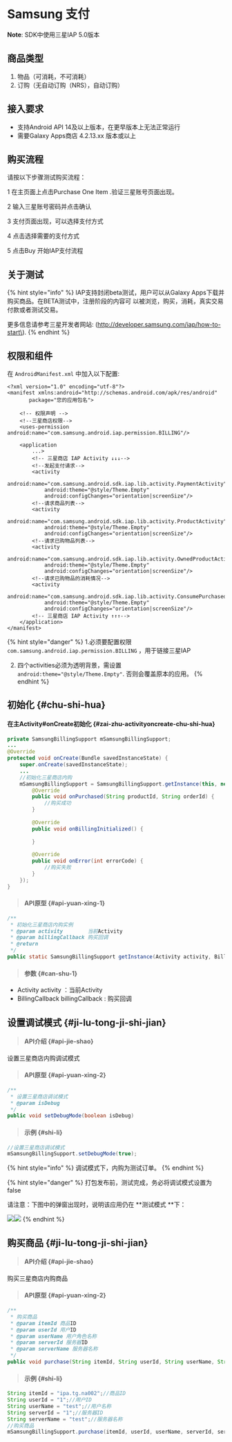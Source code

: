 # Samsung 支付

**Note**: SDK中使用三星IAP 5.0版本

## 商品类型

1. 物品（可消耗，不可消耗）
2. 订购（无自动订购（NRS），自动订购）

## 接入要求

* 支持Android API 14及以上版本，在更早版本上无法正常运行
* 需要Galaxy Apps商店 4.2.13.xx 版本或以上

## 购买流程

请按以下步骤测试购买流程： 

1 在主页面上点击Purchase One Item .验证三星账号页面出现。

2 输入三星账号密码并点击确认

3 支付页面出现，可以选择支付方式

4 点击选择需要的支付方式 

5 点击Buy 开始IAP支付流程

## 关于测试

{% hint style="info" %}
 IAP支持封闭beta测试，用户可以从Galaxy Apps下载并购买商品。在BETA测试中，注册阶段的内容可 以被浏览，购买，消耗，真实交易付款或者测试交易。

 更多信息请参考三星开发者网站: \(http://developer.samsung.com/iap/how-to-start\).
{% endhint %}

## 权限和组件

在 `AndroidManifest.xml` 中加入以下配置:

```markup
<?xml version="1.0" encoding="utf-8"?>
<manifest xmlns:android="http://schemas.android.com/apk/res/android"
       package="您的应用包名">

    <!-- 权限声明 -->
    <!--三星商店权限-->
    <uses-permission android:name="com.samsung.android.iap.permission.BILLING"/>

    <application
        ...>
        <!-- 三星商店 IAP Activity ↓↓↓-->
        <!--发起支付请求-->
        <activity
            android:name="com.samsung.android.sdk.iap.lib.activity.PaymentActivity"
            android:theme="@style/Theme.Empty"
            android:configChanges="orientation|screenSize"/>
        <!--请求商品列表-->
        <activity
            android:name="com.samsung.android.sdk.iap.lib.activity.ProductActivity"
            android:theme="@style/Theme.Empty"
            android:configChanges="orientation|screenSize"/>
        <!--请求已购物品列表-->
        <activity
            android:name="com.samsung.android.sdk.iap.lib.activity.OwnedProductActivity"
            android:theme="@style/Theme.Empty"
            android:configChanges="orientation|screenSize"/>
        <!--请求已购物品的消耗情况-->
        <activity
            android:name="com.samsung.android.sdk.iap.lib.activity.ConsumePurchasedItemsActivity"
            android:theme="@style/Theme.Empty"
            android:configChanges="orientation|screenSize"/>
        <!-- 三星商店 IAP Activity ↑↑↑-->
    </application>
</manifest>

```

{% hint style="danger" %}
 1.必须要配置权限  `com.samsung.android.iap.permission.BILLING` ，用于链接三星IAP

 2. 四个activities必须为透明背景，需设置 `android:theme="@style/Theme.Empty"`. 否则会覆盖原本的应用。
{% endhint %}

## 初始化 {#chu-shi-hua}

#### 在主Activity\#onCreate初始化 {#zai-zhu-activityoncreate-chu-shi-hua}

```java
private SamsungBillingSupport mSamsungBillingSupport;
...
@Override
protected void onCreate(Bundle savedInstanceState) {
    super.onCreate(savedInstanceState);
    ...
    //初始化三星商店内购
    mSamsungBillingSupport = SamsungBillingSupport.getInstance(this, new BillingCallback() {
        @Override
        public void onPurchased(String productId, String orderId) {
            //购买成功
        }
    
        @Override
        public void onBillingInitialized() {
        
        }
        
        @Override
        public void onError(int errorCode) {
            //购买失败
        }
    });
}
```

> #### API原型 {#api-yuan-xing-1}

```java
/**
 * 初始化三星商店内购实例
 * @param activity        当前Activity
 * @param billingCallback 购买回调
 * @return
 */
public static SamsungBillingSupport getInstance(Activity activity, BillingCallback billingCallback)
```

> #### 参数 {#can-shu-1}

* Activity activity ：当前Activity
* BillingCallback billingCallback : 购买回调

## 设置调试模式 {#ji-lu-tong-ji-shi-jian}

> #### API介绍 {#api-jie-shao}

设置三星商店内购调试模式

> #### API原型 {#api-yuan-xing-2}

```java
/**
 * 设置三星商店调试模式
 * @param isDebug
 */
public void setDebugMode(boolean isDebug)
```

> #### 示例 {#shi-li}

```java
//设置三星商店调试模式
mSamsungBillingSupport.setDebugMode(true);
```

{% hint style="info" %}
调试模式下，内购为测试订单。
{% endhint %}

{% hint style="danger" %}
打包发布前，测试完成，务必将调试模式设置为false 

请注意：下图中的弹窗出现时，说明该应用仍在 **测试模式 **下：

![](blob:https://gamesamba.gitbook.io/226c1cbe-210e-4592-9856-e5ba1c9aa02a)![](blob:https://gamesamba.gitbook.io/953fad3c-8583-45f9-bb59-9925cb7b1891)
{% endhint %}

## 购买商品 {#ji-lu-tong-ji-shi-jian}

> #### API介绍 {#api-jie-shao}

购买三星商店内购商品

> #### API原型 {#api-yuan-xing-2}

```java
/**
 * 购买商品
 * @param itemId 商品ID
 * @param userId 用户ID
 * @param userName 用户角色名称
 * @param serverId 服务器ID
 * @param serverName 服务器名称
 */
public void purchase(String itemId, String userId, String userName, String serverId, String serverName)
```

> #### 示例 {#shi-li}

```java
String itemId = "ipa.tg.na002";//商品ID
String userId = "1";//用户ID
String userName = "test";//用户名称
String serverId = "1";//服务器ID
String serverName = "test";//服务器名称
//购买商品
mSamsungBillingSupport.purchase(itemId, userId, userName, serverId, serverName);
```



